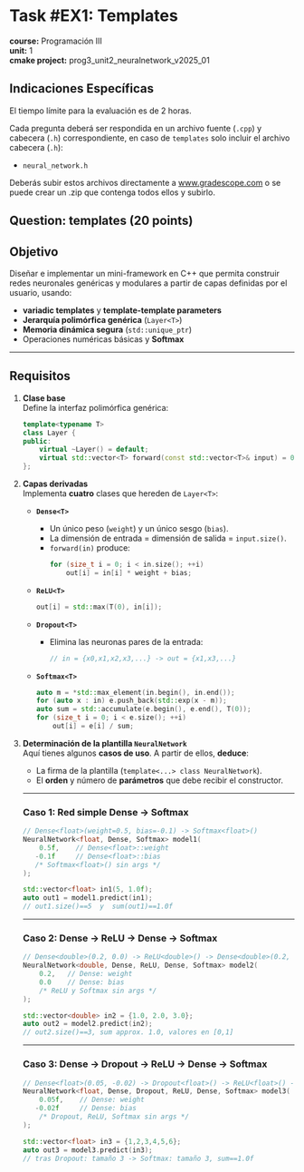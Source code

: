 # Task #EX1: Templates  
**course:** Programación III  
**unit:** 1  
**cmake project:** prog3_unit2_neuralnetwork_v2025_01
## Indicaciones Específicas
El tiempo límite para la evaluación es de 2 horas.

Cada pregunta deberá ser respondida en un archivo fuente (`.cpp`) y cabecera (`.h`) correspondiente, en caso de `templates` solo incluir el archivo cabecera (`.h`):

 - `neural_network.h`  

Deberás subir estos archivos directamente a www.gradescope.com o se puede crear un .zip que contenga todos ellos y subirlo.

## Question: templates (20 points)

## Objetivo
Diseñar e implementar un mini-framework en C++ que permita construir redes neuronales genéricas y modulares a partir de capas definidas por el usuario, usando:

- **variadic templates** y **template-template parameters**
- **Jerarquía polimórfica genérica** (`Layer<T>`)
- **Memoria dinámica segura** (`std::unique_ptr`)
- Operaciones numéricas básicas y **Softmax**

---

## Requisitos

1. **Clase base**  
   Define la interfaz polimórfica genérica:
   ```cpp
   template<typename T>
   class Layer {
   public:
       virtual ~Layer() = default;
       virtual std::vector<T> forward(const std::vector<T>& input) = 0;
   };
   ```

2. **Capas derivadas**  
   Implementa **cuatro** clases que hereden de `Layer<T>`:

   - **`Dense<T>`**
      - Un único peso (`weight`) y un único sesgo (`bias`).
      - La dimensión de entrada = dimensión de salida = `input.size()`.
      - `forward(in)` produce:
        ```cpp
        for (size_t i = 0; i < in.size(); ++i)
            out[i] = in[i] * weight + bias;
        ```

   - **`ReLU<T>`**
     ```cpp
     out[i] = std::max(T(0), in[i]);
     ```

   - **`Dropout<T>`**
      - Elimina las neuronas pares de la entrada:
        ```cpp
        // in = {x0,x1,x2,x3,...} -> out = {x1,x3,...}
        ```

   - **`Softmax<T>`**
     ```cpp
     auto m = *std::max_element(in.begin(), in.end());
     for (auto x : in) e.push_back(std::exp(x - m));
     auto sum = std::accumulate(e.begin(), e.end(), T(0));
     for (size_t i = 0; i < e.size(); ++i)
         out[i] = e[i] / sum;
     ```

3. **Determinación de la plantilla `NeuralNetwork`**  
   Aquí tienes algunos **casos de uso**. A partir de ellos, **deduce**:
   - La firma de la plantilla (`template<...> class NeuralNetwork`).
   - El **orden** y número de **parámetros** que debe recibir el constructor.

   ---
   ### Caso 1: Red simple Dense -> Softmax
   ```cpp
   // Dense<float>(weight=0.5, bias=-0.1) -> Softmax<float>()
   NeuralNetwork<float, Dense, Softmax> model1(
       0.5f,    // Dense<float>::weight
      -0.1f     // Dense<float>::bias
      /* Softmax<float>() sin args */
   );

   std::vector<float> in1(5, 1.0f);
   auto out1 = model1.predict(in1);
   // out1.size()==5  y  sum(out1)==1.0f
   ```

   ---
   ### Caso 2: Dense -> ReLU -> Dense -> Softmax
   ```cpp
   // Dense<double>(0.2, 0.0) -> ReLU<double>() -> Dense<double>(0.2, 0.0) -> Softmax<double>()
   NeuralNetwork<double, Dense, ReLU, Dense, Softmax> model2(
       0.2,   // Dense: weight
       0.0    // Dense: bias
       /* ReLU y Softmax sin args */
   );

   std::vector<double> in2 = {1.0, 2.0, 3.0};
   auto out2 = model2.predict(in2);
   // out2.size()==3, sum approx. 1.0, valores en [0,1]
   ```

   ---
   ### Caso 3: Dense -> Dropout -> ReLU -> Dense -> Softmax
   ```cpp
   // Dense<float>(0.05, -0.02) -> Dropout<float>() -> ReLU<float>() -> Dense<float>(0.05, -0.02) -> Softmax<float>()
   NeuralNetwork<float, Dense, Dropout, ReLU, Dense, Softmax> model3(
       0.05f,    // Dense: weight
      -0.02f     // Dense: bias
       /* Dropout, ReLU, Softmax sin args */
   );

   std::vector<float> in3 = {1,2,3,4,5,6};
   auto out3 = model3.predict(in3);
   // tras Dropout: tamaño 3 -> Softmax: tamaño 3, sum==1.0f
   ```
